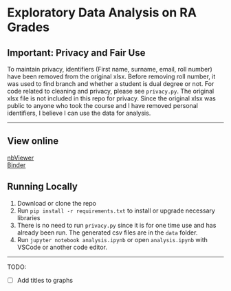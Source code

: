 # Exploratory Data Analysis on RA Grades

## Important: Privacy and Fair Use 
To maintain privacy, identifiers (First name, surname, email, roll number) have been removed from the original xlsx. Before removing roll number, it was used to find branch and whether a student is dual degree or not. For code related to cleaning and privacy, please see `privacy.py`. The original xlsx file is not included in this repo for privacy. Since the original xlsx was public to anyone who took the course and I have removed personal identifiers, I believe I can use the data for analysis.  

***
## View online
[nbViewer](https://nbviewer.org/github/sudokara/EDA-RA-Grades/blob/main/analysis.ipynb)  
[Binder](https://mybinder.org/v2/gh/sudokara/EDA-RA-Grades/db7e232db267f0af24bda1589910ba63de01fd8e)  


## Running Locally
1. Download or clone the repo
2. Run `pip install -r requirements.txt` to install or upgrade necessary libraries
3. There is no need to run `privacy.py` since it is for one time use and has already been run. The generated csv files are in the `data` folder.
4. Run `jupyter notebook analysis.ipynb` or open `analysis.ipynb` with VSCode or another code editor.

***

TODO:
- [ ] Add titles to graphs
